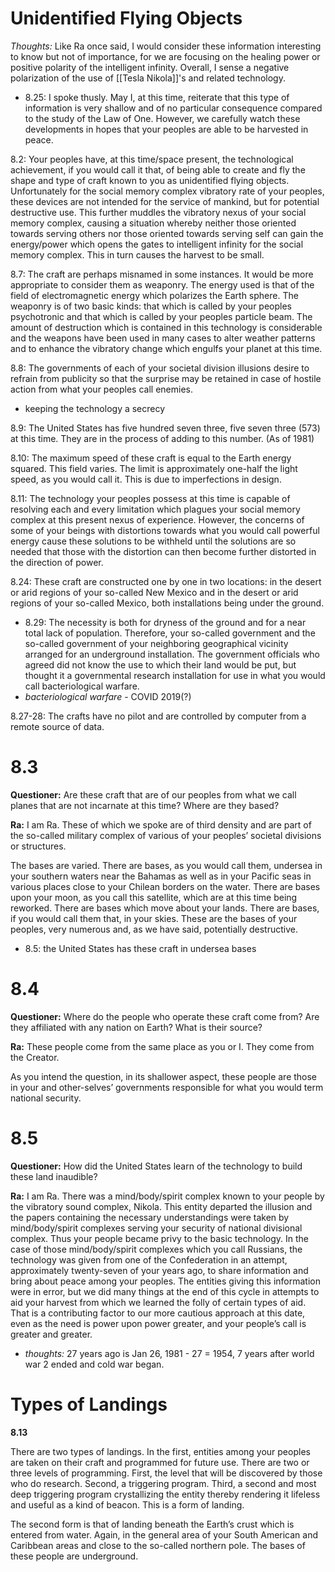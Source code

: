 # Unidentified Flying Objects
*Thoughts:* Like Ra once said, I would consider these information interesting to know but not of importance, for we are focusing on the healing power or positive polarity of the intelligent infinity. Overall, I sense a negative polarization of the use of [[Tesla Nikola]]'s and related technology.
- 8.25: I spoke thusly. May I, at this time, reiterate that this type of information is very shallow and of no particular consequence compared to the study of the Law of One. However, we carefully watch these developments in hopes that your peoples are able to be harvested in peace.

8.2: Your peoples have, at this time/space present, the technological achievement, if you would call it that, of being able to create and fly the shape and type of craft known to you as unidentified flying objects. Unfortunately for the social memory complex vibratory rate of your peoples, these devices are not intended for the service of mankind, but for potential destructive use. This further muddles the vibratory nexus of your social memory complex, causing a situation whereby neither those oriented towards serving others nor those oriented towards serving self can gain the energy/power which opens the gates to intelligent infinity for the social memory complex. This in turn causes the harvest to be small.

8.7: The craft are perhaps misnamed in some instances. It would be more appropriate to consider them as weaponry. The energy used is that of the field of electromagnetic energy which polarizes the Earth sphere. The weaponry is of two basic kinds: that which is called by your peoples psychotronic and that which is called by your peoples particle beam. The amount of destruction which is contained in this technology is considerable and the weapons have been used in many cases to alter weather patterns and to enhance the vibratory change which engulfs your planet at this time.

8.8: The governments of each of your societal division illusions desire to refrain from publicity so that the surprise may be retained in case of hostile action from what your peoples call enemies.
- keeping the technology a secrecy

8.9: The United States has five hundred seven three, five seven three (573) at this time. They are in the process of adding to this number. (As of 1981)

8.10: The maximum speed of these craft is equal to the Earth energy squared. This field varies. The limit is approximately one-half the light speed, as you would call it. This is due to imperfections in design.

8.11: The technology your peoples possess at this time is capable of resolving each and every limitation which plagues your social memory complex at this present nexus of experience. However, the concerns of some of your beings with distortions towards what you would call powerful energy cause these solutions to be withheld until the solutions are so needed that those with the distortion can then become further distorted in the direction of power.

8.24: These craft are constructed one by one in two locations: in the desert or arid regions of your so-called New Mexico and in the desert or arid regions of your so-called Mexico, both installations being under the ground.
- 8.29: The necessity is both for dryness of the ground and for a near total lack of population. Therefore, your so-called government and the so-called government of your neighboring geographical vicinity arranged for an underground installation. The government officials who agreed did not know the use to which their land would be put, but thought it a governmental research installation for use in what you would call bacteriological warfare.
- *bacteriological warfare* - COVID 2019(?)

8.27-28: The crafts have no pilot and are controlled by computer from a remote source of data.
# 8.3
**Questioner:** Are these craft that are of our peoples from what we call planes that are not incarnate at this time? Where are they based?

**Ra:** I am Ra. These of which we spoke are of third density and are part of the so-called military complex of various of your peoples’ societal divisions or structures.  

The bases are varied. There are bases, as you would call them, undersea in your southern waters near the Bahamas as well as in your Pacific seas in various places close to your Chilean borders on the water. There are bases upon your moon, as you call this satellite, which are at this time being reworked. There are bases which move about your lands. There are bases, if you would call them that, in your skies. These are the bases of your peoples, very numerous and, as we have said, potentially destructive.
- 8.5: the United States has these craft in undersea bases
# 8.4
**Questioner:** Where do the people who operate these craft come from? Are they affiliated with any nation on Earth? What is their source?

**Ra:** These people come from the same place as you or I. They come from the Creator.  
  
As you intend the question, in its shallower aspect, these people are those in your and other-selves’ governments responsible for what you would term national security.
# 8.5
**Questioner:** How did the United States learn of the technology to build these land inaudible?

**Ra:** I am Ra. There was a mind/body/spirit complex known to your people by the vibratory sound complex, Nikola. This entity departed the illusion and the papers containing the necessary understandings were taken by mind/body/spirit complexes serving your security of national divisional complex. Thus your people became privy to the basic technology. In the case of those mind/body/spirit complexes which you call Russians, the technology was given from one of the Confederation in an attempt, approximately twenty-seven of your years ago, to share information and bring about peace among your peoples. The entities giving this information were in error, but we did many things at the end of this cycle in attempts to aid your harvest from which we learned the folly of certain types of aid. That is a contributing factor to our more cautious approach at this date, even as the need is power upon power greater, and your people’s call is greater and greater.
- *thoughts:* 27 years ago is Jan 26, 1981 - 27 = 1954, 7 years after world war 2 ended and cold war began.

# Types of Landings
**8.13**

There are two types of landings. In the first, entities among your peoples are taken on their craft and programmed for future use. There are two or three levels of programming. First, the level that will be discovered by those who do research. Second, a triggering program. Third, a second and most deep triggering program crystallizing the entity thereby rendering it lifeless and useful as a kind of beacon. This is a form of landing.  
  
The second form is that of landing beneath the Earth’s crust which is entered from water. Again, in the general area of your South American and Caribbean areas and close to the so-called northern pole. The bases of these people are underground.